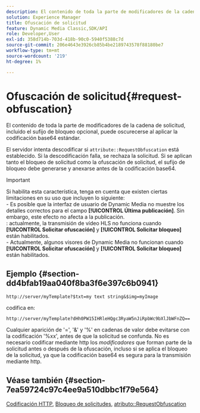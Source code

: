 ```yaml
---
description: El contenido de toda la parte de modificadores de la cadena de solicitud, incluido el sufijo de bloqueo opcional, puede oscurecerse al aplicar la codificación base64 estándar.
solution: Experience Manager
title: Ofuscación de solicitud
feature: Dynamic Media Classic,SDK/API
role: Developer,User
exl-id: 358d714b-703d-418b-90c0-5940f5388c7d
source-git-commit: 206e4643e3926cb85b4be2189743578f88180be7
workflow-type: tm+mt
source-wordcount: '219'
ht-degree: 1%

---
```


# Ofuscación de solicitud{#request-obfuscation}

El contenido de toda la parte de modificadores de la cadena de solicitud, incluido el sufijo de bloqueo opcional, puede oscurecerse al aplicar la codificación base64 estándar.

El servidor intenta descodificar si `attribute::RequestObfuscation` está establecido. Si la descodificación falla, se rechaza la solicitud. Si se aplican tanto el bloqueo de solicitud como la ofuscación de solicitud, el sufijo de bloqueo debe generarse y anexarse antes de la codificación base64.

>[!IMPORTANT]
>
>Si habilita esta característica, tenga en cuenta que existen ciertas limitaciones en su uso que incluyen lo siguiente:<br>- Es posible que la interfaz de usuario de Dynamic Media no muestre los detalles correctos para el campo **[!UICONTROL Última publicación]**. Sin embargo, este efecto no afecta a la publicación.<br>: actualmente, la transmisión de vídeo HLS no funciona cuando **[!UICONTROL Solicitar ofuscación]** y **[!UICONTROL Solicitar bloqueo]** están habilitados.<br>- Actualmente, algunos visores de Dynamic Media no funcionan cuando **[!UICONTROL Solicitar ofuscación]** y **[!UICONTROL Solicitar bloqueo]** están habilitados.

## Ejemplo {#section-dd4bfab19aa040f8ba3f6e397c6b0941}

`http://server/myTemplate?$txt=my text string&$img=myImage`

codifica en:

`http://server/myTemplate?dHh0PW15IHRleHQgc3RyaW5nJiRpbWc9bXlJbWFnZQ==`

Cualquier aparición de &#39;=&#39;, &#39;&amp;&#39; y &#39;%&#39; en cadenas de valor debe evitarse con la codificación &#39;%xx&#39;, antes de que la solicitud se confunda. No es necesario codificar mediante http los *modificadores* que forman parte de la solicitud antes o después de la ofuscación, incluso si se aplica el bloqueo de la solicitud, ya que la codificación base64 es segura para la transmisión mediante http.

## Véase también {#section-7ea59724c97c4ee9a510dbbc1f79e564}

[Codificación HTTP](../../../../../is-api/http-ref/image-serving-api-ref/c-http-protocol-reference/c-syntax-and-features/r-http-encoding.md#reference-bb34dd13f316462695448acfa8f92df7), [Bloqueo de solicitudes](../../../../../is-api/http-ref/image-serving-api-ref/c-http-protocol-reference/c-syntax-and-features/r-request-locking.md#reference-4177193d20774daab0dbf206a927844c), [atributo::RequestObfuscation](../../../../../is-api/image-catalog/image-serving-api-ref/c-image-catalog-reference/c-attributes-reference/r-requestobfuscation.md#reference-730a3330253343f893419ebd52baf0bd)
